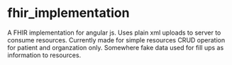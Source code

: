 # fhir_implementation
A FHIR implementation for angular js. Uses plain xml uploads to server to consume resources. Currently made for simple resources CRUD operation for patient and organzation only. Somewhere fake data used for fill ups as information to resources.
